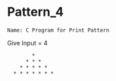# Pattern_4



	Name: C Program for Print Pattern
	
  Give Input = 4

	        *
	      * * *
	    * * * * *
	  * * * * * * *
	
